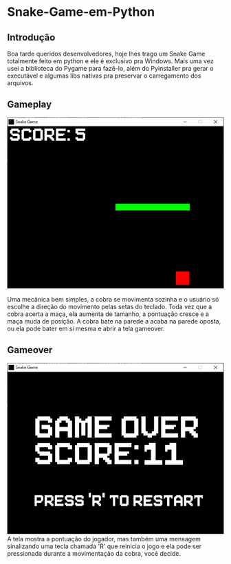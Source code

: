 # Snake-Game-em-Python

## Introdução
Boa tarde queridos desenvolvedores, hoje lhes trago um Snake Game totalmente feito em python e ele é exclusivo pra Windows. Mais uma vez usei a biblioteca
do Pygame para fazê-lo, além do Pyinstaller pra gerar o executável e algumas libs nativas pra preservar o carregamento dos arquivos.

## Gameplay
<div align="left">
    <img src="https://github.com/EddieMC-Dev/Snake-Game-em-Python/blob/main/Images%20do%20Jogo/Gameplay.PNG">
</div>

Uma mecânica bem simples, a cobra se movimenta sozinha e o usuário só escolhe a direção do movimento pelas setas do teclado. Toda vez que a cobra acerta a maça, 
ela aumenta de tamanho, a pontuação cresce e a maça muda de posição. A cobra bate na parede a acaba na parede oposta, ou ela pode bater em si mesma e abrir a tela 
gameover.

## Gameover
<div align="left">
    <img src="https://github.com/EddieMC-Dev/Snake-Game-em-Python/blob/main/Images%20do%20Jogo/Gameover.PNG">
</div>
A tela mostra a pontuação do jogador, mas também uma mensagem sinalizando uma tecla chamada 'R' que reinicia o jogo e ela pode ser pressionada durante a movimentação
da cobra, você decide.
